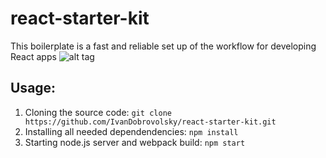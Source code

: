 # react-starter-kit
This boilerplate is a fast and reliable set up of the workflow for developing React apps
![alt tag](http://dev.topheman.com/wp-content/uploads/2015/11/react-webpack.png)



## Usage:
1. Cloning the source code: `git clone https://github.com/IvanDobrovolsky/react-starter-kit.git`
2. Installing all needed dependendencies:  `npm install`
3. Starting node.js server and webpack build: `npm start` 
 
